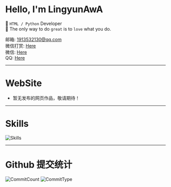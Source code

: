 # Hello, I'm LingyunAwA

👦 `HTML / Python` Developer\
📝 The only way to do `great` is to `love` what you do.

邮箱: [1913532130@qq.com](mailto:1913532130@qq.com)\
微信打赏: [Here](https://lingyunawa.top/static/img/wxzsm.png)\
微信: [Here](https://lingyunawa.top/static/img/wx.png)\
QQ: [Here](https://lingyunawa.top/static/img/qq.png)

---

# WebSite
 - 暂无发布的网页作品，敬请期待！
   
---

# Skills

![Skills](https://skillicons.dev/icons?i=html,css,less,javascript,vue,markdown,nodejs,npm,python,sqlite,git,vscode,visualstudio,github,githubactions,windows,linux&perline=18)

---

# Github 提交统计
![CommitCount](https://camo.githubusercontent.com/10836eb7650d7690f85eb64a6781646da1c77c2e532445430a781e2c7cf54001/687474703a2f2f6769746875622d70726f66696c652d73756d6d6172792d63617264732e76657263656c2e6170702f6170692f63617264732f73746174733f757365726e616d653d4a696e674861692d4c696e6779756e267468656d653d676974687562) ![CommitType](https://camo.githubusercontent.com/0597ed03731c36ce95a6bffe567f7ddb1c415395655bcb7ef7b24ba223c04716/687474703a2f2f6769746875622d70726f66696c652d73756d6d6172792d63617264732e76657263656c2e6170702f6170692f63617264732f6d6f73742d636f6d6d69742d6c616e67756167653f757365726e616d653d4a696e674861692d4c696e6779756e267468656d653d676974687562)
